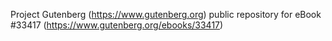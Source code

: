 Project Gutenberg (https://www.gutenberg.org) public repository for eBook #33417 (https://www.gutenberg.org/ebooks/33417)

